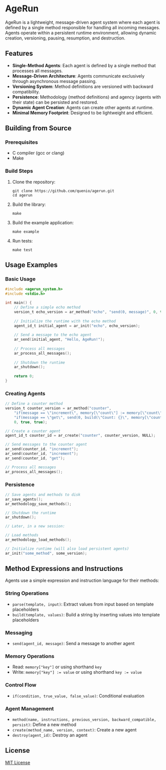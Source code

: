 # AgeRun

AgeRun is a lightweight, message-driven agent system where each agent is defined by a single method responsible for handling all incoming messages. Agents operate within a persistent runtime environment, allowing dynamic creation, versioning, pausing, resumption, and destruction.

## Features

- **Single-Method Agents**: Each agent is defined by a single method that processes all messages.
- **Message-Driven Architecture**: Agents communicate exclusively through asynchronous message passing.
- **Versioning System**: Method definitions are versioned with backward compatibility.
- **Persistence**: Methodology (method definitions) and agency (agents with their state) can be persisted and restored.
- **Dynamic Agent Creation**: Agents can create other agents at runtime.
- **Minimal Memory Footprint**: Designed to be lightweight and efficient.

## Building from Source

### Prerequisites

- C compiler (gcc or clang)
- Make

### Build Steps

1. Clone the repository:
   ```
   git clone https://github.com/quenio/agerun.git
   cd agerun
   ```

2. Build the library:
   ```
   make
   ```

3. Build the example application:
   ```
   make example
   ```

4. Run tests:
   ```
   make test
   ```

## Usage Examples

### Basic Usage

```c
#include <agerun_system.h>
#include <stdio.h>

int main() {
    // Define a simple echo method
    version_t echo_version = ar_method("echo", "send(0, message)", 0, true, false);
    
    // Initialize the runtime with the echo method
    agent_id_t initial_agent = ar_init("echo", echo_version);
    
    // Send a message to the echo agent
    ar_send(initial_agent, "Hello, AgeRun!");
    
    // Process all messages
    ar_process_all_messages();
    
    // Shutdown the runtime
    ar_shutdown();
    
    return 0;
}
```

### Creating Agents

```c
// Define a counter method
version_t counter_version = ar_method("counter", 
    "if(message == \"increment\", memory[\"count\"] := memory[\"count\"] + 1, \"\")\n"
    "if(message == \"get\", send(0, build(\"Count: {}\", memory[\"count\"])), \"\")",
    0, true, true);

// Create a counter agent
agent_id_t counter_id = ar_create("counter", counter_version, NULL);

// Send messages to the counter agent
ar_send(counter_id, "increment");
ar_send(counter_id, "increment");
ar_send(counter_id, "get");

// Process all messages
ar_process_all_messages();
```

### Persistence

```c
// Save agents and methods to disk
ar_save_agents();
ar_methodology_save_methods();

// Shutdown the runtime
ar_shutdown();

// Later, in a new session:

// Load methods
ar_methodology_load_methods();

// Initialize runtime (will also load persistent agents)
ar_init("some_method", some_version);
```

## Method Expressions and Instructions

Agents use a simple expression and instruction language for their methods:

### String Operations

- `parse(template, input)`: Extract values from input based on template placeholders
- `build(template, values)`: Build a string by inserting values into template placeholders

### Messaging

- `send(agent_id, message)`: Send a message to another agent

### Memory Operations

- Read: `memory["key"]` or using shorthand `key`
- Write: `memory["key"] := value` or using shorthand `key := value`

### Control Flow

- `if(condition, true_value, false_value)`: Conditional evaluation

### Agent Management

- `method(name, instructions, previous_version, backward_compatible, persist)`: Define a new method
- `create(method_name, version, context)`: Create a new agent
- `destroy(agent_id)`: Destroy an agent

## License

[MIT License](LICENSE)